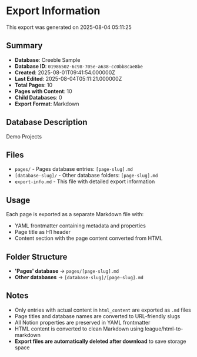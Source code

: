 # Export Information

This export was generated on 2025-08-04 05:11:25

## Summary

- **Database**: Creeble Sample
- **Database ID**: `01986502-6c98-705e-a638-cc0bb8cae8be`
- **Created**: 2025-08-01T09:41:54.000000Z
- **Last Edited**: 2025-08-04T05:11:21.000000Z
- **Total Pages**: 10
- **Pages with Content**: 10
- **Child Databases**: 0
- **Export Format**: Markdown

## Database Description

Demo Projects

## Files

- `pages/` - Pages database entries: `[page-slug].md`
- `[database-slug]/` - Other database folders: `[page-slug].md`
- `export-info.md` - This file with detailed export information

## Usage

Each page is exported as a separate Markdown file with:
- YAML frontmatter containing metadata and properties
- Page title as H1 header
- Content section with the page content converted from HTML

## Folder Structure

- **'Pages' database** → `pages/[page-slug].md`
- **Other databases** → `[database-slug]/[page-slug].md`

## Notes

- Only entries with actual content in `html_content` are exported as `.md` files
- Page titles and database names are converted to URL-friendly slugs
- All Notion properties are preserved in YAML frontmatter
- HTML content is converted to clean Markdown using league/html-to-markdown
- **Export files are automatically deleted after download** to save storage space
